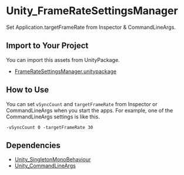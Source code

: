 # Unity_FrameRateSettingsManager

Set Application.targetFrameRate from Inspector &amp; CommandLineArgs.

## Import to Your Project

You can import this assets from UnityPackage.

- [FrameRateSettingsManager.unitypackage](https://github.com/XJINE/Unity_FrameRateSettingsManager/blob/master/FrameRateSettingsManager.unitypackage)

## How to Use

You can set ```vSyncCount``` and ```targetFrameRate``` from Inspector or CommandLineArgs when you start the apps.
For example, one of the CommandLineArgs settings is like this.

```
-vSyncCount 0 -targetFrameRate 30
```

## Dependencies

- [Unity_SingletonMonoBehaviour](https://github.com/XJINE/Unity_SingletonMonoBehaviour)
- [Unity_CommandLineArgs](https://github.com/XJINE/Unity_CommandLineArgs)
